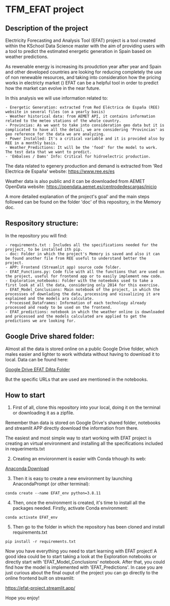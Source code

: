 # TFM_EFAT project

## Description of the project

Electricity Forecasting and Analysis Tool (EFAT) project is a tool created within the KSchool Data Science master with the aim of providing users with a tool to predict the estimated energetic generation in Spain based on weather predictions. 

As rewenable energy is increasing its proudction year after year and Spain and other developed countries are looking for reducing completely the use of non renewable resources, and taking into consideration how the pricing works in electricty market () EFAT can be a helpful tool in order to predict how the market can evolve in the near future.

In this analysis we will use information related to:

    - Energetic Generation: extracted from Red Eléctrica de España (REE) website in several files (on a yearly basis)
    - Weather historical data: from AEMET API, it contains information related to the meteo stations of the whole country.
    - Provincias: As we want to take into consideration geo data but it is complicated to have all the detail, we are considering 'Provincias' as geo reference for the data we are analyzing.
    - Power Installed: It's a critical variable and it is provided also by REE in a monthly basis.
    - Weather_Predictions: It will be the 'food' for the model to work. The test data that we want to predict.
    - 'Embalses / Dams' Info: Critical for hidroelectric production.

The data related to egenery production and demand is extracted from 'Red Electrica de España' website: https://www.ree.es/es

Weather data is also public and it can be downloaded from AEMET OpenData website: https://opendata.aemet.es/centrodedescargas/inicio

A more detailed explanation of the project's goal' and the main steps followed can be found on the folder 'doc' of this repository, in the Memory doc.

## Respository structure:

In the repository you will find:

    - requirements.txt : Includes all the specifications needed for the projject, to be installed ith pip.
    - doc: Folder in which the project's Memory is saved and also it can be found another file from REE useful to understand better the project.
    - APP: Frontend (Streamlit app) source code folder.
    - EFAT_Functions.py: Code file with all the functions that are used on the project, useful for frontend app or to easily implement new code. 
    - Exploration_notebooks: Folder with the noteeboks used to take a first look at all the data, considering only 2014 for this exercise.
    - EFAT_Model_Conclusions: Main notebook of the project, in which the processses of downlading the data, processing and visualizing it are explained and the models ara calculate.
    - Processed_Dataframes: Information of each technology already processed and ready to be used on the frontend.
    - EFAT_predictions: notebook in which the weather online is downloaded and processed and the models calculated are applied to get the predictions we are looking for.

## Google Drive shared folder:

Almost all the data is stored online on a public Google Drive folder, which males easier and lighter to work withdata without having to download it to local.
Data can be found here:

[Google Drive EFAT DAta Folder](https://drive.google.com/drive/folders/1Y36_4Z-JY7Ig6lpNZeMfToooRL12pdvo?usp=drive_link)

But the specific URLs that are used are mentioned in the notebooks.

## How to start

1. First of all, clone this repository into your local, doing it on the terminal or downloading it as a zipfile.

Remember than data is stored on Google Drive's shared folder, notebooks and streamlit APP directly download the information from there.

The easiest and most simple way to start working with EFAT project is creating an virtual environment and installing all the specifications included in requeriments.txt

2. Creating an envioronment is easier with Conda trhough its web:

[Anaconda Download](https://www.anaconda.com/download)

3. Then it is easy to create a new environment by launching AnacondaPrompt (or other terminal):

```conda create --name EFAT_env python=3.8.11 ```

4. Then, once the environment is created, it's time to install all the packages needed.
Firstly, activate Conda environment:

```conda activate EFAT_env```

5. Then go to the folder in which the repository has been cloned and install requirements.txt

`pip install -r requirements.txt`

Now you have everything you need to start learning with EFAT project!
A good idea could be to start taking a look at the Exploration notebooks or directly start with 'EFAT_Model_Conclusions' notebook. After that, you could find how the model is implemented with 'EFAT_Predictions'.
In case you are just curious about the final ouput of the project you can go directly to the online frontend built on streamlit:

https://efat-project.streamlit.app/

Hope you enjoy!



